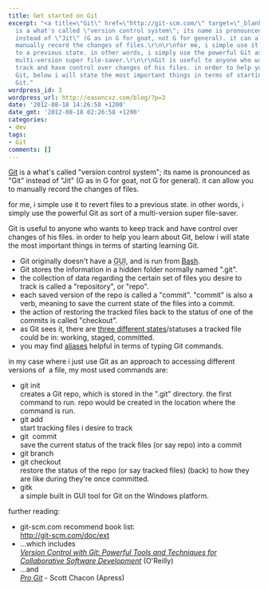 ```yaml
---
title: Get started on Git
excerpt: "<a title=\"Git\" href=\"http://git-scm.com/\" target=\"_blank\">Git</a>
  is a what's called \"version control system\"; its name is pronounced as \"Git\"
  instead of \"Jit\" (G as in G for goat, not G for general). it can allow you to
  manually record the changes of files.\r\n\r\nfor me, i simple use it to revert files
  to a previous state. in other words, i simply use the powerful Git as sort of a
  multi-version super file-saver.\r\n\r\nGit is useful to anyone who wants to keep
  track and have control over changes of his files. in order to help you learn about
  Git, below i will state the most important things in terms of starting learning
  Git."
wordpress_id: 3
wordpress_url: http://easoncxz.com/blog/?p=3
date: '2012-08-18 14:26:58 +1200'
date_gmt: '2012-08-18 02:26:58 +1200'
categories:
- dev
tags:
- Git
comments: []
---
```

<p><a title="Git" href="http://git-scm.com/" target="_blank">Git</a> is a what's called "version control system"; its name is pronounced as "Git" instead of "Jit" (G as in G for goat, not G for general). it can allow you to manually record the changes of files.</p>
<p>for me, i simple use it to revert files to a previous state. in other words, i simply use the powerful Git as sort of a multi-version super file-saver.</p>
<p>Git is useful to anyone who wants to keep track and have control over changes of his files. in order to help you learn about Git, below i will state the most important things in terms of starting learning Git.<a id="more"></a><a id="more-3"></a></p>
<ul>
<li>Git originally doesn't have a <abbr title="Graphics User Interface">GUI</abbr>, and is run from <a title="the Unix shell" href="http://en.wikipedia.org/wiki/Bash_(Unix_shell)" target="_blank">Bash</a>.</li>
<li>Git stores the information in a hidden folder normally named ".git".</li>
<li>the collection of data regarding the certain set of files you desire to track is called a "repository", or "repo".</li>
<li>each saved version of the repo is called a "commit". "commit" is also a verb, meaning to save the current state of the files into a commit.</li>
<li>the action of restoring the tracked files back to the status of one of the commits is called "checkout".</li>
<li>as Git sees it, there are <a href="http://git-scm.com/book/en/Getting-Started-Git-Basics#The-Three-States" target="_blank">three different states</a>/statuses a tracked file could be in: working, staged, committed.</li>
<li>you may find <a href="http://git-scm.com/book/en/Git-Basics-Tips-and-Tricks#Git-Aliases" target="_blank">aliases</a> helpful in terms of typing Git commands.</li>
</ul>
<p>in my case where i just use Git as an approach to accessing different versions of  a file, my most used commands are:</p>
<ul>
<li>git init<br />
creates a Git repo, which is stored in the ".git" directory. the first command to run. repo would be created in the location where the command is run.</li>
<li>git add<br />
start tracking files i desire to track</li>
<li>git  commit<br />
save the current status of the track files (or say repo) into a commit</li>
<li>git branch</li>
<li>git checkout<br />
restore the status of the repo (or say tracked files) (back) to how they are like during they're once committed.</li>
<li>gitk<br />
a simple built in GUI tool for Git on the Windows platform.</li>
</ul>
<p>further reading:</p>
<ul>
<li>git-scm.com recommend book list:<br />
<a href="http://git-scm.com/doc/ext">http://git-scm.com/doc/ext</a></li>
<li>...which includes<br />
<em><a title="a link to amazon" href="http://www.amazon.com/gp/product/0596520123/" target="_blank">Version Control with Git: Powerful Tools and Techniques for Collaborative Software Development</a></em> (O'Reilly)</li>
<li>...and<br />
<em><a href="http://git-scm.com/book" target="_blank">Pro Git</a></em> - Scott Chacon (Apress)</li>
</ul>

